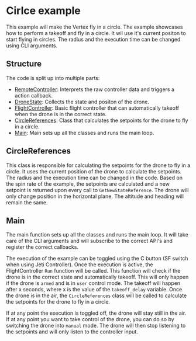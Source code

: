 # Cirlce example

This example will make the Vertex fly in a circle. The example showcases how to perform a takeoff and fly in a circle. It wil use it's current positon to start flying in circles. The radius and the execution time can be changed using CLI arguments.

## Structure

The code is split up into multiple parts:

- [RemoteController](../common/include/common/remote_controller_interface.hpp): Interprets the raw controller data and triggers a action callback.
- [DroneState](../common/include/common/drone_state_interface.hpp): Collects the state and positon of the drone.
- [FlightController](../common/include/common/flight_controller.hpp): Basic flight controller that can automatically takeoff when the drone is in the correct state.
- [CircleReferences](src/circle_references.hpp): Class that calculates the setpoints for the drone to fly in a circle.
- [Main](src/main.cpp): Main sets up all the classes and runs the main loop.

## CircleReferences

This class is responsible for calculating the setpoints for the drone to fly in a circle. It uses the current position of the drone to calculate the setpoints. The radius and the execution time can be changed in the code.
Based on the spin rate of the example, the setpoints are calculated and a new setpoint is returned upon every call to `GetNewStateReference`. The drone will only change position in the horizontal plane. The altitude and heading will remain the same.

## Main

The main function sets up all the classes and runs the main loop. It will take care of the CLI arguments and will subscribe to the correct API's and register the correct callbacks.

The execution of the example can be toggled using the C button (SF switch when using Jeti Controller). Once the execution is active, the FlightController `Run` function will be called. This function will check if the drone is in the correct state and automatically takeoff. This will only happen if the drone is `armed` and is in `user` control mode. The takeoff will happen after x seconds, where x is the value of the `takeoff_delay` variable. Once the drone is in the air, the `CircleReferences` class will be called to calculate the setpoints for the drone to fly in a circle.

If at any point the execution is toggled off, the drone will stay still in the air. If at any point you want to take control of the drone, you can do so by switching the drone into `manual` mode. The drone will then stop listening to the setpoints and will only listen to the controller input.
